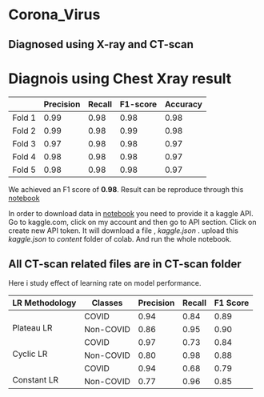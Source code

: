 # Corona_Virus
## Diagnosed using X-ray and CT-scan
# Diagnois using Chest Xray result
<table>
<thead>
  <tr>
    <th></th>
    <th>Precision</th>
    <th>Recall</th>
    <th>F1-score</th>
    <th>Accuracy</th>
  </tr>
</thead>
<tbody>
  <tr>
    <td>Fold 1</td>
    <td>0.99</td>
    <td>0.98</td>
    <td>0.98</td>
    <td>0.98</td>
  </tr>
  <tr>
    <td>Fold 2</td>
    <td>0.99</td>
    <td>0.98</td>
    <td>0.99</td>
    <td>0.98</td>
  </tr>
  <tr>
    <td>Fold 3</td>
    <td>0.97</td>
    <td>0.98</td>
    <td>0.98</td>
    <td>0.97</td>
  </tr>
  <tr>
    <td>Fold 4</td>
    <td>0.98</td>
    <td>0.98</td>
    <td>0.98</td>
    <td>0.97</td>
  </tr>
  <tr>
    <td>Fold 5</td>
    <td>0.98</td>
    <td>0.98</td>
    <td>0.98</td>
    <td>0.97</td>
  </tr>
</tbody>
</table>


We achieved an F1 score of <strong>0.98</strong>. Result can be reproduce through this [notebook](https://github.com/talhaanwarch/Corona_Virus/blob/master/notebooks/Corona_aug.ipynb)

In order to download data in [notebook](https://github.com/talhaanwarch/Corona_Virus/blob/master/notebooks/Corona_aug.ipynb) you need to provide it a kaggle API. Go to kaggle.com, click on my account and then go to API section. Click on create new API token. It will download a file , *kaggle.json* . upload this *kaggle.json*  to *content* folder of colab. And run the whole notebook.
## All CT-scan related files are in CT-scan folder
Here i study effect of learning rate on model performance.  
<table>
<thead>
  <tr>
    <th>LR Methodology</th>
    <th>Classes</th>
    <th>Precision</th>
    <th>Recall</th>
    <th>F1 Score</th>
  </tr>
</thead>
<tbody>
  <tr>
    <td rowspan="2"><br>Plateau  LR<br></td>
    <td>COVID</td>
    <td>0.94</td>
    <td>0.84</td>
    <td>0.89</td>
  </tr>
  <tr>
    <td>Non-COVID</td>
    <td>0.86</td>
    <td>0.95</td>
    <td>0.90</td>
  </tr>
  <tr>
    <td rowspan="2"><br>Cyclic LR</td>
    <td>COVID</td>
    <td>0.97</td>
    <td>0.73</td>
    <td>0.84</td>
  </tr>
  <tr>
    <td>Non-COVID</td>
    <td>0.80</td>
    <td>0.98</td>
    <td>0.88</td>
  </tr>
  <tr>
    <td rowspan="2"><br>Constant LR</td>
    <td>COVID</td>
    <td>0.94</td>
    <td>0.68</td>
    <td>0.79</td>
  </tr>
  <tr>
    <td>Non-COVID</td>
    <td>0.77</td>
    <td>0.96</td>
    <td>0.85</td>
  </tr>
</tbody>
</table>
